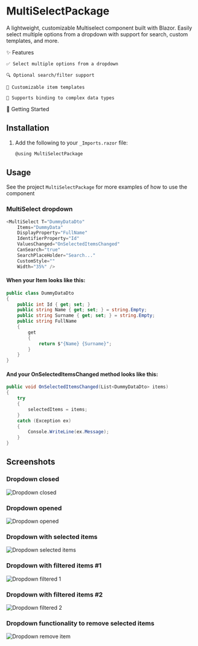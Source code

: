 # MultiSelectPackage

A lightweight, customizable Multiselect component built with Blazor. Easily select multiple options from a dropdown with support for search, custom templates, and more.

✨ Features

    ✅ Select multiple options from a dropdown

    🔍 Optional search/filter support

    🎨 Customizable item templates

    🧩 Supports binding to complex data types


🚀 Getting Started
## Installation
1. Add the following to your `_Imports.razor` file:
    ```csharp
    @using MultiSelectPackage
    ```
## Usage
See the project `MultiSelectPackage` for more examples of how to use the component

### MultiSelect dropdown
```csharp
<MultiSelect T="DummyDataDto"
	Items="DummyData"
	DisplayProperty="FullName"
	IdentifierProperty="Id"
	ValuesChanged="OnSelectedItemsChanged"
	CanSearch="true"
	SearchPlaceHolder="Search..."
	CustomStyle=""
	Width="35%" />
```

#### When your Item looks like this:
```csharp
public class DummyDataDto
{
	public int Id { get; set; }
	public string Name { get; set; } = string.Empty;
	public string Surname { get; set; } = string.Empty;
	public string FullName
	{
		get
		{
			return $"{Name} {Surname}";
		}
	}
}
```

#### And your OnSelectedItemsChanged method looks like this:

```csharp
public void OnSelectedItemsChanged(List<DummyDataDto> items)
{
	try
	{
		selectedItems = items;
	}
	catch (Exception ex)
	{
		Console.WriteLine(ex.Message);
	}
}
```
## Screenshots

### Dropdown closed
![Dropdown closed](https://github.com/user-attachments/assets/52b62d27-8cb5-4dfd-b01f-21089f3f2d27)

### Dropdown opened
![Dropdown opened](https://github.com/user-attachments/assets/4456a168-d161-481c-9579-16badcca7208)

### Dropdown with selected items
![Dropdown selected items](https://github.com/user-attachments/assets/b700618c-0e52-4305-a6aa-1e614b23488c)

### Dropdown with filtered items #1
![Dropdown filtered 1](https://github.com/user-attachments/assets/78dd2dfc-1d3a-47de-80fa-650e79059beb)

### Dropdown with filtered items #2
![Dropdown filtered 2](https://github.com/user-attachments/assets/d3318230-5b14-4e92-bdc4-32da29a884ff)

### Dropdown functionality to remove selected items
![Dropdown remove item](https://github.com/user-attachments/assets/ebc73031-2e90-4b8a-9ed6-2da623a60ee4)
